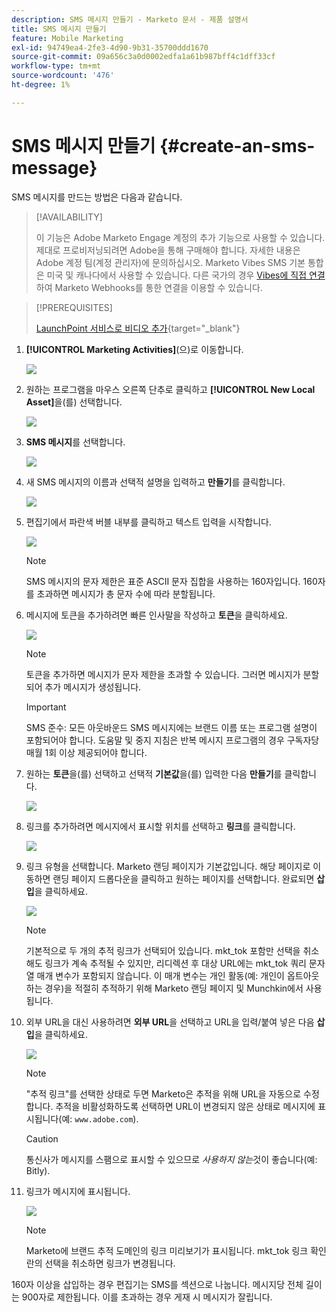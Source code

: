 ```yaml
---
description: SMS 메시지 만들기 - Marketo 문서 - 제품 설명서
title: SMS 메시지 만들기
feature: Mobile Marketing
exl-id: 94749ea4-2fe3-4d90-9b31-35700ddd1670
source-git-commit: 09a656c3a0d0002edfa1a61b987bff4c1dff33cf
workflow-type: tm+mt
source-wordcount: '476'
ht-degree: 1%

---
```


# SMS 메시지 만들기 {#create-an-sms-message}

SMS 메시지를 만드는 방법은 다음과 같습니다.

>[!AVAILABILITY]
>
>이 기능은 Adobe Marketo Engage 계정의 추가 기능으로 사용할 수 있습니다. 제대로 프로비저닝되려면 Adobe을 통해 구매해야 합니다. 자세한 내용은 Adobe 계정 팀(계정 관리자)에 문의하십시오. Marketo Vibes SMS 기본 통합은 미국 및 캐나다에서 사용할 수 있습니다. 다른 국가의 경우 [Vibes에 직접 연결](https://www.vibes.com/talk-to-sales)하여 Marketo Webhooks를 통한 연결을 이용할 수 있습니다.

>[!PREREQUISITES]
>
>[LaunchPoint 서비스로 비디오 추가](/help/marketo/product-docs/mobile-marketing/admin/add-vibes-as-a-launchpoint-service.md){target="_blank"}

1. **[!UICONTROL Marketing Activities]**(으)로 이동합니다.

   ![](assets/create-an-sms-message-1.png)

1. 원하는 프로그램을 마우스 오른쪽 단추로 클릭하고 **[!UICONTROL New Local Asset]**&#x200B;을(를) 선택합니다.

   ![](assets/create-an-sms-message-2.png)

1. **SMS 메시지**&#x200B;를 선택합니다.

   ![](assets/create-an-sms-message-3.png)

1. 새 SMS 메시지의 이름과 선택적 설명을 입력하고 **만들기**&#x200B;를 클릭합니다.

   ![](assets/create-an-sms-message-4.png)

1. 편집기에서 파란색 버블 내부를 클릭하고 텍스트 입력을 시작합니다.

   ![](assets/create-an-sms-message-5.png)

   >[!NOTE]
   >
   >SMS 메시지의 문자 제한은 표준 ASCII 문자 집합을 사용하는 160자입니다. 160자를 초과하면 메시지가 총 문자 수에 따라 분할됩니다.

1. 메시지에 토큰을 추가하려면 빠른 인사말을 작성하고 **토큰**&#x200B;을 클릭하세요.

   ![](assets/create-an-sms-message-6.png)

   >[!NOTE]
   >
   >토큰을 추가하면 메시지가 문자 제한을 초과할 수 있습니다. 그러면 메시지가 분할되어 추가 메시지가 생성됩니다.

   >[!IMPORTANT]
   >
   >SMS 준수: 모든 아웃바운드 SMS 메시지에는 브랜드 이름 또는 프로그램 설명이 포함되어야 합니다. 도움말 및 중지 지침은 반복 메시지 프로그램의 경우 구독자당 매월 1회 이상 제공되어야 합니다.

1. 원하는 **토큰**&#x200B;을(를) 선택하고 선택적 **기본값**&#x200B;을(를) 입력한 다음 **만들기**&#x200B;를 클릭합니다.

   ![](assets/create-an-sms-message-7.png)

1. 링크를 추가하려면 메시지에서 표시할 위치를 선택하고 **링크**&#x200B;를 클릭합니다.

   ![](assets/create-an-sms-message-8.png)

1. 링크 유형을 선택합니다. Marketo 랜딩 페이지가 기본값입니다. 해당 페이지로 이동하면 랜딩 페이지 드롭다운을 클릭하고 원하는 페이지를 선택합니다. 완료되면 **삽입**&#x200B;을 클릭하세요.

   ![](assets/create-an-sms-message-9.png)

   >[!NOTE]
   >
   >기본적으로 두 개의 추적 링크가 선택되어 있습니다. mkt_tok 포함만 선택을 취소해도 링크가 계속 추적될 수 있지만, 리디렉션 후 대상 URL에는 mkt_tok 쿼리 문자열 매개 변수가 포함되지 않습니다. 이 매개 변수는 개인 활동(예: 개인이 옵트아웃하는 경우)을 적절히 추적하기 위해 Marketo 랜딩 페이지 및 Munchkin에서 사용됩니다.

1. 외부 URL을 대신 사용하려면 **외부 URL**&#x200B;을 선택하고 URL을 입력/붙여 넣은 다음 **삽입**&#x200B;을 클릭하세요.

   ![](assets/create-an-sms-message-10.png)

   >[!NOTE]
   >
   >&quot;추적 링크&quot;를 선택한 상태로 두면 Marketo은 추적을 위해 URL을 자동으로 수정합니다. 추적을 비활성화하도록 선택하면 URL이 변경되지 않은 상태로 메시지에 표시됩니다(예: `www.adobe.com`).

   >[!CAUTION]
   >
   >통신사가 메시지를 스팸으로 표시할 수 있으므로 _사용하지 않는_&#x200B;것이 좋습니다(예: Bitly).

1. 링크가 메시지에 표시됩니다.

   ![](assets/create-an-sms-message-11.png)

   >[!NOTE]
   >
   >Marketo에 브랜드 추적 도메인의 링크 미리보기가 표시됩니다. mkt_tok 링크 확인란의 선택을 취소하면 링크가 변경됩니다.

160자 이상을 삽입하는 경우 편집기는 SMS를 섹션으로 나눕니다. 메시지당 전체 길이는 900자로 제한됩니다. 이를 초과하는 경우 게재 시 메시지가 잘립니다.
